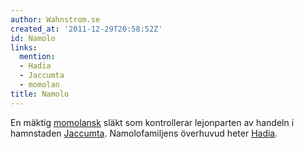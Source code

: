 ```yaml
---
author: Wahnstrom.se
created_at: '2011-12-29T20:58:52Z'
id: Namolo
links:
  mention:
  - Hadia
  - Jaccumta
  - momolan
title: Namolo
---
```


En mäktig [momolansk] släkt som kontrollerar lejonparten av handeln i hamnstaden [Jaccumta].
Namolofamiljens överhuvud heter [Hadia].

  [momolansk]: momolan
  [Jaccumta]: Jaccumta
  [Hadia]: Hadia